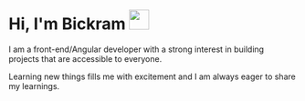
<h1> Hi, I'm Bickram <img src="https://raw.githubusercontent.com/MartinHeinz/MartinHeinz/master/wave.gif" width="35px">
</h1>


I am a front-end/Angular developer with a strong interest in building projects that are accessible to everyone.

Learning new things fills me with excitement and I am always eager to share my learnings.


